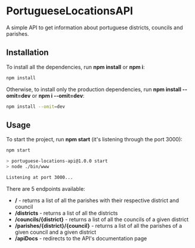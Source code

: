 # PortugueseLocationsAPI

A simple API to get information about portuguese districts, councils and parishes.

## Installation

To install all the dependencies, run **npm install** or **npm i**:

```bash
npm install
```

Otherwise, to install only the production dependencies, run **npm install --omit=dev** or **npm i --omit=dev**:

```bash
npm install --omit=dev
```

## Usage

To start the project, run **npm start** (it's listening through the port 3000):

```bash
npm start

> portuguese-locations-api@1.0.0 start
> node ./bin/www

Listening at port 3000...
```

There are 5 endpoints available:

- **/** - returns a list of all the parishes with their respective district and council
- **/districts** - returns a list of all the districts
- **/councils/{district}** - returns a list of all the councils of a given district
- **/parishes/{district}/{council}** - returns a list of all the parishes of a given council and a given district
- **/apiDocs** - redirects to the API's documentation page
